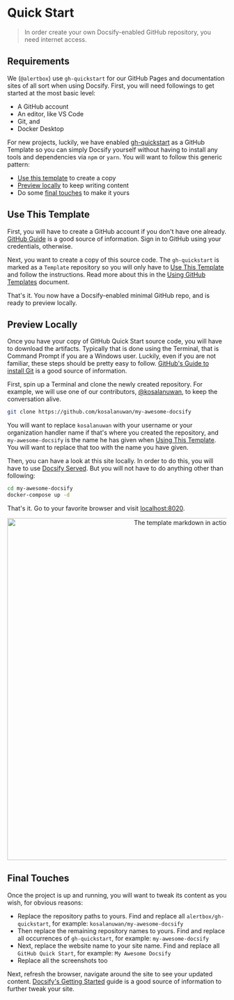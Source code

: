 # Quick Start

> In order create your own Docsify-enabled GitHub repository, you need internet access.

## Requirements

We (`@alertbox`) use `gh-quickstart` for our GitHub Pages and documentation sites of all sort when using Docsify. First, you will need followings to get started at the most basic level:

- A GitHub account
- An editor, like VS Code
- Git, and
- Docker Desktop

For new projects, luckily, we have enabled [gh-quickstart](https://github.com/alertbox/gh-quickstart/generate/) as a GitHub Template so you can simply Docsify yourself without having to install any tools and dependencies via `npm` or `yarn`. You will want to follow this generic pattern:

- [Use this template](#use-this-template) to create a copy
- [Preview locally](#preview-locally) to keep writing content
- Do some [final touches](#final-touches) to make it yours

## Use This Template

First, you will have to create a GitHub account if you don't have one already. [GitHub Guide]() is a good source of information. Sign in to GitHub using your credentials, otherwise.

Next, you want to create a copy of this source code. The `gh-quickstart` is marked as a `Template` repository so you will only have to [Use This Template](https://github.com/alertbox/gh-quickstart/generate/) and follow the instructions. Read more about this in the [Using GitHub Templates]() document.

That's it. You now have a Docsify-enabled minimal GitHub repo, and is ready to preview locally.

## Preview Locally

Once you have your copy of GitHub Quick Start source code, you will have to download the artifacts. Typically that is done using the Terminal, that is Command Prompt if you are a Windows user. Luckily, even if you are not familiar, these steps should be pretty easy to follow. [GitHub's Guide to install Git]() is a good source of information.

First, spin up a Terminal and clone the newly created repository. For example, we will use one of our contributors, [@kosalanuwan](https://github.com/kosalanuwan), to keep the conversation alive.

```bash
git clone https://github.com/kosalanuwan/my-awesome-docsify
```

You will want to replace `kosalanuwan` with your username or your organization handler name if that's where you created the repository, and `my-awesome-docsify` is the name he has given when [Using This Template](#use-this-template). You will want to replace that too with the name you have given.

Then, you can have a look at this site locally. In order to do this, you will have to use [Docsify Served](https://alertbox.github.io/docsify-served). But you will not have to do anything other than following:

```bash
cd my-awesome-docsify
docker-compose up -d
```

That's it. Go to your favorite browser and visit [localhost:8020](https://localhost:8020).

<p align="center">
  <img alt="The template markdown in action" src="https://user-images.githubusercontent.com/958227/84348174-eebb7a80-abd1-11ea-84cf-d27ce285a2b3.png" width="786">
</p>

## Final Touches

Once the project is up and running, you will want to tweak its content as you wish, for obvious reasons:

- Replace the repository paths to yours. Find and replace all `alertbox/gh-quickstart`, for example: `kosalanuwan/my-awesome-docsify`
- Then replace the remaining repository names to yours. Find and replace all occurrences of `gh-quickstart`, for example: `my-awesome-docsify`
- Next, replace the website name to your site name. Find and replace all `GitHub Quick Start`, for example: `My Awesome Docsify`
- Replace all the screenshots too

Next, refresh the browser, navigate around the site to see your updated content. [Docsify's Getting Started]() guide is a good source of information to further tweak your site.

